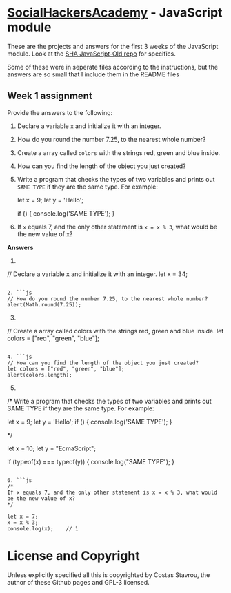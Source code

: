 ﻿# [SocialHackersAcademy](https://www.socialhackersacademy.org/) - JavaScript module

These are the projects and answers for the first 3 weeks of the JavaScript module.
Look at the [SHA JavaScript-Old repo](https://github.com/SocialHackersCodeSchool/JavaScript-Old)
for specifics.

Some of these were in seperate files according to the instructions, but the
answers are so small that I include them in the README files

## Week 1 assignment

Provide the answers to the following:

1. Declare a variable `x` and initialize it with an integer.

2. How do you round the number 7.25, to the nearest whole number?

3. Create a array called `colors` with the strings red, green and blue inside.

4. How can you find the length of the object you just created?

5. Write a program that checks the types of two variables and prints
out `SAME TYPE` if they are the same type.
For example:

    let x = 9;
    let y = 'Hello';

    if () {
      console.log('SAME TYPE');
    }


6. If `x` equals 7, and the only other statement is `x = x % 3`, what
would be the new value of `x`?


**Answers**

1. ```js
// Declare a variable x and initialize it with an integer.
let x = 34;
```

2. ```js
// How do you round the number 7.25, to the nearest whole number?
alert(Math.round(7.25));
```

3. ```js
// Create a array called colors with the strings red, green and blue inside.
let colors = ["red", "green", "blue"];
```

4. ```js
// How can you find the length of the object you just created?
let colors = ["red", "green", "blue"];
alert(colors.length);
```

5. ```js
/*
Write a program that checks the types of two variables and prints
out SAME TYPE if they are the same type. For example:

let x = 9; let y = 'Hello';
if () { console.log('SAME TYPE'); }

*/

let x = 10;
let y = "EcmaScript";

if (typeof(x) === typeof(y)) {
  console.log("SAME TYPE");
}
```

6. ```js
/*
If x equals 7, and the only other statement is x = x % 3, what would
be the new value of x?
*/

let x = 7;
x = x % 3;
console.log(x);    // 1
```



# License and Copyright

Unless explicitly specified all this is copyrighted by Costas Stavrou, the
author of these Github pages and GPL-3 licensed.
